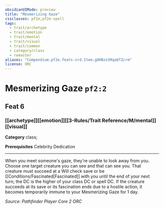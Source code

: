 ```yaml
---
obsidianUIMode: preview
title: "Mesmerizing Gaze"
cssclasses: pf2e,pf2e-spell
tags:
  - trait/archetype
  - trait/emotion
  - trait/mental
  - trait/visual
  - trait/common
  - category/class
  - remaster
aliases: "Compendium.pf2e.feats-srd.Item.gOHBzx5Rqa6TZcrm"
license: ORC
---
```

# Mesmerizing Gaze `pf2:2`
## Feat 6
### [[archetype]][[emotion]][[3-Rules/Trait Reference/M/mental]][[visual]]

**Category** class; 



**Prerequisites** Celebrity Dedication
* * *
When you meet someone's gaze, they're unable to look away from you. Choose one target creature you can see and that can see you. That creature must succeed at a Will check save or be [[Conditions/Fascinated|Fascinated]] with you until the end of your next turn; the DC is the higher of your class DC or spell DC. If the creature succeeds at its save or its fascination ends due to a hostile action, it becomes temporarily immune to your Mesmerizing Gaze for 1 day.

*Source: Pathfinder Player Core 2*
*ORC*
